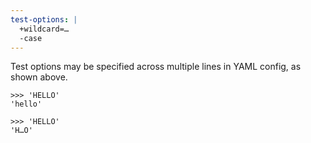 ```yaml
---
test-options: |
  +wildcard=…
  -case
---
```


Test options may be specified across multiple lines in YAML config, as
shown above.

    >>> 'HELLO'
    'hello'

    >>> 'HELLO'
    'H…O'
